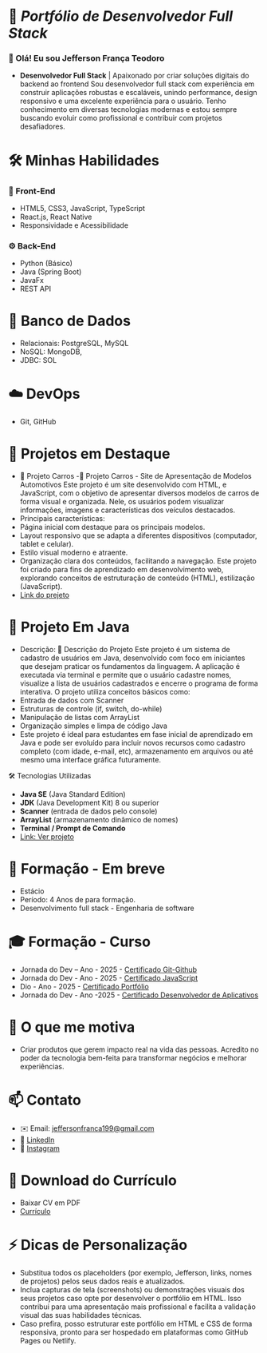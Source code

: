 # 🎯 *Portfólio de Desenvolvedor Full Stack*

### 👋 Olá! Eu sou Jefferson França Teodoro
- **Desenvolvedor Full Stack** | Apaixonado por criar soluções digitais do backend ao frontend
Sou desenvolvedor full stack com experiência em construir aplicações robustas e escaláveis, unindo performance, design responsivo e uma excelente experiência para o usuário. Tenho conhecimento em diversas tecnologias modernas e estou sempre buscando evoluir como profissional e contribuir com projetos desafiadores.

# 🛠 Minhas Habilidades

### 🚀 Front-End
- HTML5, CSS3, JavaScript, TypeScript
- React.js, React Native
- Responsividade e Acessibilidade

### ⚙️ Back-End
- Python (Básico)
- Java (Spring Boot)
- JavaFx
-  REST API 
  
# 💾 Banco de Dados
- Relacionais: PostgreSQL, MySQL
- NoSQL: MongoDB,
- JDBC: SOL

# ☁️ DevOps 
- Git, GitHub
  
# 💼 Projetos em Destaque
- 🌟 Projeto Carros 
-🚗 Projeto Carros - Site de Apresentação de Modelos Automotivos
Este projeto é um site desenvolvido com HTML,  e JavaScript, com o objetivo de apresentar diversos modelos de carros de forma visual e organizada. Nele, os usuários podem visualizar informações, imagens e características dos veículos destacados.
- Principais características:
- Página inicial com destaque para os principais modelos.
- Layout responsivo que se adapta a diferentes dispositivos (computador, tablet e celular).
- Estilo visual moderno e atraente.
- Organização clara dos conteúdos, facilitando a navegação.
  Este projeto foi criado para fins de aprendizado em desenvolvimento web, explorando conceitos de estruturação de conteúdo (HTML), estilização (JavaScript).
- [Link do prejeto](https://jeffersonteodoro.github.io/projeto-carros/) 

# 🌟 Projeto Em Java 
- Descrição: 📝 Descrição do Projeto
Este projeto é um sistema de cadastro de usuários em Java, desenvolvido com foco em iniciantes que desejam praticar os fundamentos da linguagem. A aplicação é executada via terminal e permite que o usuário cadastre nomes, visualize a lista de usuários cadastrados e encerre o programa de forma interativa.
O projeto utiliza conceitos básicos como:
- Entrada de dados com Scanner
- Estruturas de controle (if, switch, do-while)
- Manipulação de listas com ArrayList
- Organização simples e limpa de código Java 
- Este projeto é ideal para estudantes em fase inicial de aprendizado em Java e pode ser evoluído para incluir novos recursos como cadastro completo (com idade, e-mail, etc),    armazenamento em arquivos ou até mesmo uma interface gráfica futuramente.

🛠️ Tecnologias Utilizadas
- **Java SE** (Java Standard Edition)
- **JDK** (Java Development Kit) 8 ou superior
- **Scanner** (entrada de dados pelo console)
- **ArrayList** (armazenamento dinâmico de nomes)
- **Terminal / Prompt de Comando**
- [Link: Ver projeto](https://jeffersonteodoro.github.io/projeto-Java-/)

# 🧭 Formação - Em breve 
- Estácio
- Período: 4 Anos de para formação.
- Desenvolvimento full stack - Engenharia de software

# 🎓 Formação - Curso 
- Jornada do Dev – Ano - 2025 - [Certificado Git-Github](https://jornadadodev.com.br/certificados/5e319d5e-e52d-4eba-ae83-fedc1043b5ca)
- Jornada do Dev - Ano - 2025 - [Certificado JavaScript](https://jornadadodev.com.br/certificados/622f547d-3295-4554-9e6f-3937b484aff5)
- Dio - Ano - 2025 - [Certificado Portfólio](https://drive.google.com/file/d/1ZBDn8oL-JHi266dL95fspCjt97gRLjFj/view?pli=1)
- Jornada do Dev - Ano -2025 - [Certificado Desenvolvedor de Aplicativos](https://jornadadodev.com.br/certificados/59ec58f4-201f-4d60-8e5d-21ca9a504b24)
# 💬 O que me motiva
- Criar produtos que gerem impacto real na vida das pessoas. Acredito no poder da tecnologia bem-feita para transformar negócios e melhorar experiências.

# 📫 Contato
- ✉️ Email: jeffersonfranca199@gmail.com
- 💼 [LinkedIn](https://www.linkedin.com/in/jefferson-fran%C3%A7a-teodoro-6258ba215/)  
- 🐙  [Instagram](https://www.instagram.com/franca_teodoro/)

# 📂 Download do Currículo
- Baixar CV em PDF
- [Currículo](https://1drv.ms/i/c/23e3663edd36cb5e/Edzbux06q-tPnjlJA2yFTfYBkJNl246r2eRroDRXIfSULQ?e=oe9Jip/)

# ⚡ Dicas de Personalização

- Substitua todos os placeholders (por exemplo, Jefferson, links, nomes de projetos) pelos seus dados reais e atualizados.
- Inclua capturas de tela (screenshots) ou demonstrações visuais dos seus projetos caso opte por desenvolver o portfólio em HTML. Isso contribui para uma apresentação mais profissional e facilita a validação visual das suas habilidades técnicas.
- Caso prefira, posso estruturar este portfólio em HTML e CSS de forma responsiva, pronto para ser hospedado em plataformas como GitHub Pages ou Netlify.
